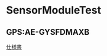 # SensorModuleTest

## GPS:AE-GYSFDMAXB
[仕様書](http://akizukidenshi.com/download/ds/taiyouyuden/GYSFDMAXB_spec_ae.pdf)
